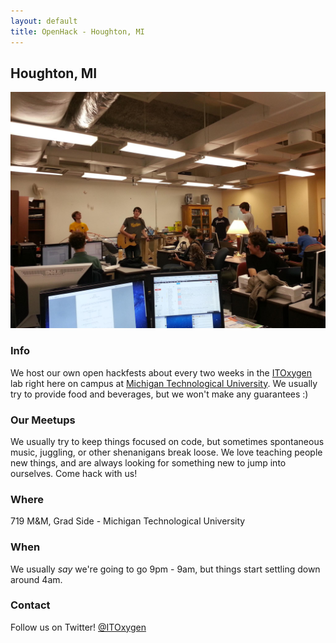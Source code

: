 ```yaml
---
layout: default
title: OpenHack - Houghton, MI
---
```


## Houghton, MI

![First Hackfest](/houghton/img/hackfest1.jpg)

### Info

We host our own open hackfests about every two weeks in the [ITOxygen](http://www.itoxygen.com) lab right here on campus at [Michigan Technological University](http://mtu.edu). We usually try to provide food and beverages, but we won't make any guarantees :)

### Our Meetups

We usually try to keep things focused on code, but sometimes spontaneous music, juggling, or other shenanigans break loose. We love teaching people new things, and are always looking for something new to jump into ourselves. Come hack with us! 

### Where

719 M&M, Grad Side - Michigan Technological University

### When

We usually _say_ we're going to go 9pm - 9am, but things start settling down around 4am.

### Contact

Follow us on Twitter! [@ITOxygen](https://twitter.com/ITOxygen)
